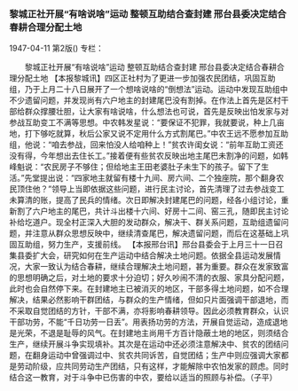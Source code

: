 ### 黎城正社开展“有啥说啥”运动  整顿互助结合查封建  邢台县委决定结合春耕合理分配土地

1947-04-11
第2版()
专栏：

　　黎城正社开展“有啥说啥”运动
    整顿互助结合查封建
    邢台县委决定结合春耕合理分配土地
    【本报黎城讯】四区正社村为了更进一步加强农民团结，巩固互助组，乃于上月二十八日展开了一个想啥说啥的“倒想法”运动。运动中发现互助组中不少遗留问题，并发现尚有六户地主的封建尾巴没有割掉。在作法上首先是区村干部给群众撑腰壮胆，让大家有啥说啥，什么想法也可说，首先是反映出怕发家与对参战互助变工不满等思想。中农韩发星说：“要保证不犯罪，我就要说，种上几亩地，打下够吃就算，秋后公家又说不定用什么方式割尾巴。”中农王远不愿参加互助组，他说：“咱去参战，回来怕没人给咱种上！”贫农许闺女说：“前年互助工资还没有得，今年想出去住长工。”接着便有些贫农反映出地主尾巴未割净的问题，如韩峰魁说：“农民房子不够住；但给地主王田老婆肚子未生下的孩子。留下了生活。”先堂提出说：“四家地主就留有楼十九间、房六间、二个独座院，那个翻身农民顶住他？”领导上当即依据这些问题，进行民主讨论，首先清理了过去参战变工未算清的账，提高了民兵的情绪。次日即解决封建尾巴的问题，经各小组讨论，重新割了六户地主的尾巴，共计斗出楼十六间、好房十二间、窑三孔，随即民主讨论补给圪道户。现全村正深入大胆的发动群众，解决干、群关系问题，互助组遗留问题，并注意从群众思想反映中，继续清查尾巴，解决遗留问题，而后在这基础上巩固互助组，努力生产，支援前线。
    【本报邢台讯】邢台县委会于上月三十一日召集县委扩大会，研究如何在生产运动中结合解决土地问题。依据全县运动发展情况，大家一致认为结合春耕，继续合理解决土地问题，甚为重要。群众在发家致富的思想明确之后，对土地的要求十分迫切；好久吵闹不清的衣服、家具分配问题，此时也会自然停下来。在封建地主已被消灭的地区，干部多得土地问题，如不合理解决，结果必然影响干群团结，与群众的生产情绪，但如只片面强调干部退地，而不采取自觉团结的方针，干部不满，亦将影响春耕领导。因此必须教育群众，认识干部功劳，不能“千日功劳一日丢”。用表扬功劳的方法，开展自觉运动，造成退地是光荣，不退是耻辱的风气。在封建地主尚用千方百计隐蔽土地的地区，则须结合生产，继续开展斗争实现填补。其次是在运动中还必须注意解决中、贫农的团结问题，在翻身运动中曾强调过中、贫农共同诉苦，自觉团结；生产中则应强调大家都是劳动阶级，应共同劳动生产团结，只有这样，才能解除中农怕发家的顾虑。同时结合这一教育，对于斗争中已伤害的中农，要给以适当的照顾与补偿。（子平）

